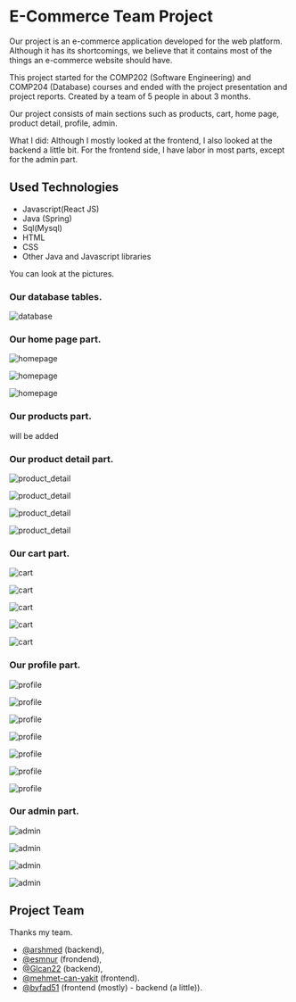
# E-Commerce Team Project

Our project is an e-commerce application developed for the web platform. Although it has its shortcomings, we believe that it contains most of the things an e-commerce website should have.

This project started for the COMP202 (Software Engineering) and COMP204 (Database) courses and ended with the project presentation and project reports. Created by a team of 5 people in about 3 months.

Our project consists of main sections such as products, cart, home page, product detail, profile, admin.

What I did:
Although I mostly looked at the frontend, I also looked at the backend a little bit. For the frontend side, I have labor in most parts, except for the admin part.

## Used Technologies

- Javascript(React JS)
- Java (Spring)
- Sql(Mysql)
- HTML
- CSS
- Other Java and Javascript libraries

  

You can look at the pictures.

### Our database tables.

![database](https://github.com/byfad51/e-commerce-team-project/raw/main/Screenshots/database.png)

### Our home page part.

![homepage](https://github.com/byfad51/e-commerce-team-project/raw/main/Screenshots/homepage/1.png)

![homepage](https://github.com/byfad51/e-commerce-team-project/raw/main/Screenshots/homepage/2.png)

![homepage](https://github.com/byfad51/e-commerce-team-project/raw/main/Screenshots/homepage/3.png)

### Our products part.

will be added

### Our product detail part.

![product_detail](https://github.com/byfad51/e-commerce-team-project/raw/main/Screenshots/product_detail/1.png)

![product_detail](https://github.com/byfad51/e-commerce-team-project/raw/main/Screenshots/product_detail/2.png)

![product_detail](https://github.com/byfad51/e-commerce-team-project/raw/main/Screenshots/product_detail/3.png)

![product_detail](https://github.com/byfad51/e-commerce-team-project/raw/main/Screenshots/product_detail/4.png)


### Our cart part.

![cart](https://github.com/byfad51/e-commerce-team-project/raw/main/Screenshots/cart/1.png)

![cart](https://github.com/byfad51/e-commerce-team-project/raw/main/Screenshots/cart/2.png)

![cart](https://github.com/byfad51/e-commerce-team-project/raw/main/Screenshots/cart/3.png)

![cart](https://github.com/byfad51/e-commerce-team-project/raw/main/Screenshots/cart/4.png)

![cart](https://github.com/byfad51/e-commerce-team-project/raw/main/Screenshots/cart/5.png)

### Our profile part.

![profile](https://github.com/byfad51/e-commerce-team-project/raw/main/Screenshots/profile/1.png)

![profile](https://github.com/byfad51/e-commerce-team-project/raw/main/Screenshots/profile/2.png)

![profile](https://github.com/byfad51/e-commerce-team-project/raw/main/Screenshots/profile/3.png)

![profile](https://github.com/byfad51/e-commerce-team-project/raw/main/Screenshots/profile/4.png)

![profile](https://github.com/byfad51/e-commerce-team-project/raw/main/Screenshots/profile/5.png)

![profile](https://github.com/byfad51/e-commerce-team-project/raw/main/Screenshots/profile/4.png)

![profile](https://github.com/byfad51/e-commerce-team-project/raw/main/Screenshots/profile/5.png)

### Our admin part.

![admin](https://github.com/byfad51/e-commerce-team-project/raw/main/Screenshots/admin/1.png)

![admin](https://github.com/byfad51/e-commerce-team-project/raw/main/Screenshots/admin/2.png)

![admin](https://github.com/byfad51/e-commerce-team-project/raw/main/Screenshots/admin/3.png)

![admin](https://github.com/byfad51/e-commerce-team-project/raw/main/Screenshots/admin/4.png)



## Project Team

Thanks my team.
- [@arshmed](https://www.github.com/arshmed) (backend),
- [@esmnur](https://www.github.com/esmnur) (frondend),
- [@Glcan22](https://www.github.com/Glcan22) (backend),
- [@mehmet-can-yakit](https://www.github.com/mehmet-can-yakit) (frontend).
- [@byfad51](https://www.github.com/byfad51) (frontend (mostly) - backend (a little)).

  

